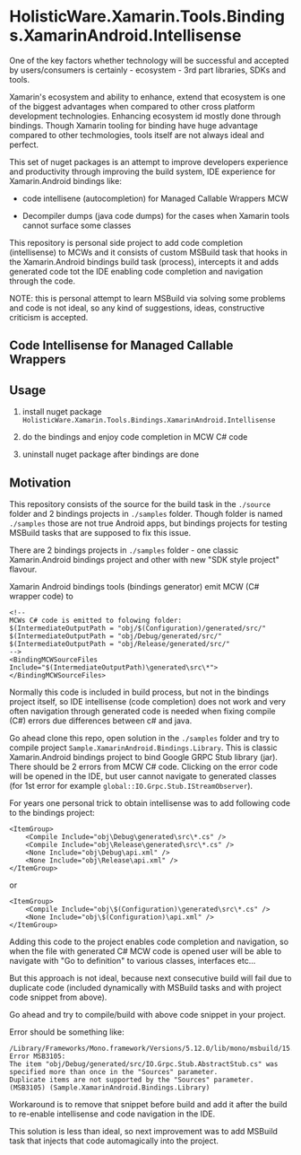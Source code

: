 # HolisticWare.Xamarin.Tools.Bindings.XamarinAndroid.Intellisense


One of the key factors whether technology will be successful and accepted by users/consumers
is certainly - ecosystem - 3rd part libraries, SDKs and tools.

Xamarin's ecosystem and ability to enhance, extend that ecosystem is one of the biggest advantages
when compared to other cross platform development technologies. Enhancing ecosystem id mostly 
done through bindings. Though Xamarin tooling for binding have huge advantage compared to other
techmologies, tools itself are not always ideal and perfect.

This set of nuget packages is an attempt to improve developers experience and productivity through
improving the build system, IDE experience for Xamarin.Android bindings like:

*   code intellisene (autocompletion) for Managed Callable Wrappers MCW 

*   Decompiler dumps (java code dumps) for the cases when Xamarin tools cannot surface
    some classes

This repository is personal side project to add code completion (intellisense) to MCWs and it
consists of custom MSBuild task that hooks in the Xamarin.Android bindings build task (process),
intercepts it and adds generated code tot the IDE enabling code completion and navigation through
the code.

NOTE: this is personal attempt to learn MSBuild via solving some problems and code is not ideal, 
so any kind of suggestions, ideas, constructive criticism is accepted.


## Code Intellisense for Managed Callable Wrappers

## Usage

1.  install nuget package `HolisticWare.Xamarin.Tools.Bindings.XamarinAndroid.Intellisense`

2.  do the bindings and enjoy code completion in MCW C# code

3.  uninstall nuget package after bindings are done

## Motivation

This repository consists of the source for the build task in the `./source` folder and 2 bindings
projects in `./samples` folder. Though folder is named `./samples` those are not true Android
apps, but bindings projects for testing MSBuild tasks that are supposed to fix this issue.

There are 2 bindings projects in `./samples` folder - one classic Xamarin.Android bindings
project and other with new "SDK style project" flavour.

Xamarin Android bindings tools (bindings generator) emit MCW (C# wrapper code) to

```
<!--
MCWs C# code is emitted to folowing folder:
$(IntermediateOutputPath = "obj/$(Configuration)/generated/src/"
$(IntermediateOutputPath = "obj/Debug/generated/src/"
$(IntermediateOutputPath = "obj/Release/generated/src/"
-->
<BindingMCWSourceFiles Include="$(IntermediateOutputPath)\generated\src\*"></BindingMCWSourceFiles>  
```

Normally this code is included in build process, but not in the bindings project itself, so
IDE intellisense (code completion) does not work and very often navigation through generated
code is needed when fixing compile (C#) errors due differences between c# and java.

Go ahead clone this repo, open solution in the `./samples` folder and try to compile project
`Sample.XamarinAndroid.Bindings.Library`. This is classic Xamarin.Android bindings project
to bind Google GRPC Stub library (jar). There should be 2 errors from MCW C# code. Clicking
on the error code will be opened in the IDE, but user cannot navigate to generated classes
(for 1st error for example `global::IO.Grpc.Stub.IStreamObserver`).

For years one personal trick to obtain intellisense was to add following code to the bindings project:

```
<ItemGroup>
	<Compile Include="obj\Debug\generated\src\*.cs" />
	<Compile Include="obj\Release\generated\src\*.cs" />
	<None Include="obj\Debug\api.xml" />
	<None Include="obj\Release\api.xml" />
</ItemGroup>
```

or 

```
<ItemGroup>
	<Compile Include="obj\$(Configuration)\generated\src\*.cs" />
	<None Include="obj\$(Configuration)\api.xml" />
</ItemGroup>
```

Adding this code to the project enables code completion and navigation, so when the file with 
generated C# MCW code is opened user will be able to navigate with "Go to definition" to various
classes, interfaces etc...

But this approach is not ideal, because next consecutive build will fail due to duplicate code
(included dynamically with MSBuild tasks and with project code snippet from above).

Go ahead and try to compile/build with above code snippet in your project.

Error should be something like:

```
/Library/Frameworks/Mono.framework/Versions/5.12.0/lib/mono/msbuild/15.0/bin/Roslyn/Microsoft.CSharp.Core.targets(5,5): 
Error MSB3105: 
The item "obj/Debug/generated/src/IO.Grpc.Stub.AbstractStub.cs" was specified more than once in the "Sources" parameter.  
Duplicate items are not supported by the "Sources" parameter. 
(MSB3105) (Sample.XamarinAndroid.Bindings.Library)
```

Workaround is to remove that snippet before build and add it after the build to re-enable intellisense
and code navigation in the IDE.

This solution is less than ideal, so next improvement was to add MSBuild task that injects that
code automagically into the project.
